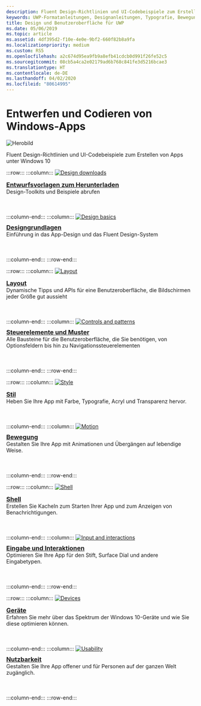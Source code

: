 ```yaml
---
description: Fluent Design-Richtlinien und UI-Codebeispiele zum Erstellen von Apps auf Windows 10
keywords: UWP-Formatanleitungen, Designanleitungen, Typografie, Bewegung, Ton, Bewegung, App-Entwicklung
title: Design und Benutzeroberfläche für UWP
ms.date: 05/06/2019
ms.topic: article
ms.assetid: 4df395d2-f10e-4e0e-9bf2-660f82b8a9fa
ms.localizationpriority: medium
ms.custom: RS5
ms.openlocfilehash: a2c674d95ea9fb9a8efb41cdcb0d991f26fe52c5
ms.sourcegitcommit: 08cb5a4ca2e02179ad6b768c841fe3d5216bcae3
ms.translationtype: HT
ms.contentlocale: de-DE
ms.lasthandoff: 04/02/2020
ms.locfileid: "80614995"
---
```

# <a name="design-and-code-windows-apps"></a>Entwerfen und Codieren von Windows-Apps

![Herobild](images/ficon-1x.png)

Fluent Design-Richtlinien und UI-Codebeispiele zum Erstellen von Apps unter Windows 10

:::row:::
    :::column:::
        <a href="downloads/index.md">
            <img src="images/downloads-1x.png" alt="Design downloads" />
        </a><br/>
        <h3 style="margin-top: 10px; margin-bottom: 0px"><a href="downloads/index.md">Entwurfsvorlagen zum Herunterladen</a></h3>
        <p style="margin-top: 0px; margin-bottom: 50px">Design-Toolkits und Beispiele abrufen</p>
    :::column-end:::
    :::column:::
        <a href="basics/index.md">
            <img src="images/basics-1x.png" alt="Design basics" />
        </a><br/>
        <h3 style="margin-top: 10px; margin-bottom: 0px"><a href="basics/index.md">Designgrundlagen</a></h3>
        <p style="margin-top: 0px; margin-bottom: 50px">Einführung in das App-Design und das Fluent Design-System</p>
    :::column-end:::
:::row-end:::

:::row:::
    :::column:::
        <a href="layout/index.md">
            <img src="images/layout-1x.png" alt="Layout" />
        </a><br/>
        <h3 style="margin-top: 10px; margin-bottom: 0px"><a href="layout/index.md">Layout</a></h3>
       <p style="margin-top: 0px; margin-bottom: 50px">Dynamische Tipps und APIs für eine Benutzeroberfläche, die Bildschirmen jeder Größe gut aussieht</p>
    :::column-end:::
    :::column:::
        <a href="controls-and-patterns/index.md">
            <img src="images/controls-1x.png" alt="Controls and patterns" />
        </a><br/>
        <h3 style="margin-top: 10px; margin-bottom: 0px"><a href="controls-and-patterns/index.md">Steuerelemente und Muster</a></h3>
        <p style="margin-top: 0px; margin-bottom: 50px">Alle Bausteine für die Benutzeroberfläche, die Sie benötigen, von Optionsfeldern bis hin zu Navigationssteuerelementen</p> 
    :::column-end:::
:::row-end:::

:::row:::
    :::column:::
        <a href="style/index.md">
            <img src="images/style-1x.png" alt="Style" />
        </a><br/>
        <h3 style="margin-top: 10px; margin-bottom: 0px"><a href="style/index.md">Stil</a></h3>
        <p style="margin-top: 0px; margin-bottom: 50px">Heben Sie Ihre App mit Farbe, Typografie, Acryl und Transparenz hervor.</p>
    :::column-end:::
    :::column:::
        <a href="motion/index.md">
            <img src="images/motion-1x.png" alt="Motion" />
        </a><br/>
        <h3 style="margin-top: 10px; margin-bottom: 0px"><a href="motion/index.md">Bewegung</a></h3>
        <p style="margin-top: 0px; margin-bottom: 50px">Gestalten Sie Ihre App mit Animationen und Übergängen auf lebendige Weise.</p>
    :::column-end:::
:::row-end:::

:::row:::
    :::column:::
        <a href="shell/tiles-and-notifications/creating-tiles.md">
            <img src="images/shell-1x.png" alt="Shell" />
        </a><br/>
        <h3 style="margin-top: 10px; margin-bottom: 0px"><a href="shell/tiles-and-notifications/creating-tiles.md">Shell</a></h3>
        <p style="margin-top: 0px; margin-bottom: 50px">Erstellen Sie Kacheln zum Starten Ihrer App und zum Anzeigen von Benachrichtigungen.</p>
    :::column-end:::
    :::column:::
        <a href="input/index.md">
            <img src="images/inputs-1x.png" alt="Input and interactions" />
        </a><br/>
        <h3 style="margin-top: 10px; margin-bottom: 0px"><a href="input/index.md">Eingabe und Interaktionen</a></h3>
        <p style="margin-top: 0px; margin-bottom: 50px">Optimieren Sie Ihre App für den Stift, Surface Dial und andere Eingabetypen.</p>
    :::column-end:::
:::row-end:::

:::row:::
    :::column:::
        <a href="devices/index.md">
            <img src="images/devices-1x.png" alt="Devices" />
        </a><br />
        <h3 style="margin-top: 10px; margin-bottom: 0px"><a href="devices/index.md">Geräte</a></h3>
        <p style="margin-top: 0px; margin-bottom: 50px">Erfahren Sie mehr über das Spektrum der Windows 10-Geräte und wie Sie diese optimieren können.</p>
    :::column-end:::
    :::column:::
        <a href="usability/index.md">
            <img src="images/usability-1x.png" alt="Usability" />
        </a><br/>
        <h3 style="margin-top: 10px; margin-bottom: 0px"><a href="usability/index.md">Nutzbarkeit</a></h3>
        <p style="margin-top: 0px; margin-bottom: 50px">Gestalten Sie Ihre App offener und für Personen auf der ganzen Welt zugänglich.</p>
    :::column-end:::
:::row-end:::
